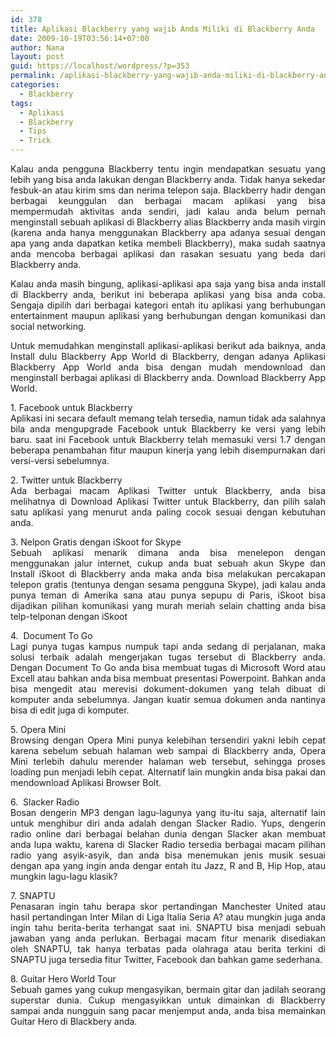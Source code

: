```yaml
---
id: 378
title: Aplikasi Blackberry yang wajib Anda Miliki di Blackberry Anda
date: 2009-10-19T03:56:14+07:00
author: Nana
layout: post
guid: https://localhost/wordpress/?p=353
permalink: /aplikasi-blackberry-yang-wajib-anda-miliki-di-blackberry-anda/
categories:
  - Blackberry
tags:
  - Aplikasi
  - Blackberry
  - Tips
  - Trick
---
```

<p style="text-align: justify;">
  Kalau anda pengguna Blackberry tentu ingin mendapatkan sesuatu yang lebih yang bisa anda lakukan dengan Blackberry anda. Tidak hanya sekedar fesbuk-an atau kirim sms dan nerima telepon saja. Blackberry hadir dengan berbagai keunggulan dan berbagai macam aplikasi yang bisa mempermudah aktivitas anda sendiri, jadi kalau anda belum pernah menginstall sebuah aplikasi di Blackberry alias Blackberry anda masih virgin (karena anda hanya menggunakan Blackberry apa adanya sesuai dengan apa yang anda dapatkan ketika membeli Blackberry), maka sudah saatnya anda mencoba berbagai aplikasi dan rasakan sesuatu yang beda dari Blackberry anda.
</p>

<p style="text-align: justify;">
  Kalau anda masih bingung, aplikasi-aplikasi apa saja yang bisa anda install di Blackberry anda, berikut ini beberapa aplikasi yang bisa anda coba. Sengaja dipilih dari berbagai kategori entah itu aplikasi yang berhubungan entertainment maupun aplikasi yang berhubungan dengan komunikasi dan social networking.
</p>

<p style="text-align: justify;">
  Untuk memudahkan menginstall aplikasi-aplikasi berikut ada baiknya, anda Install dulu Blackberry App World di Blackberry, dengan adanya Aplikasi Blackberry App World anda bisa dengan mudah mendownload dan menginstall berbagai aplikasi di Blackberry anda. Download Blackberry App World.
</p>

<p style="text-align: justify;">
  1. Facebook untuk Blackberry<br /> Aplikasi ini secara default memang telah tersedia, namun tidak ada salahnya bila anda mengupgrade Facebook untuk Blackberry ke versi yang lebih baru. saat ini Facebook untuk Blackberry telah memasuki versi 1.7 dengan beberapa penambahan fitur maupun kinerja yang lebih disempurnakan dari versi-versi sebelumnya.
</p>

<p style="text-align: justify;">
  2. Twitter untuk Blackberry<br /> Ada berbagai macam Aplikasi Twitter untuk Blackberry, anda bisa melihatnya di Download Aplikasi Twitter untuk Blackberry, dan pilih salah satu aplikasi yang menurut anda paling cocok sesuai dengan kebutuhan anda.
</p>

<p style="text-align: justify;">
  3. Nelpon Gratis dengan iSkoot for Skype<br /> Sebuah aplikasi menarik dimana anda bisa menelepon dengan menggunakan jalur internet, cukup anda buat sebuah akun Skype dan Install iSkoot di Blackberry anda maka anda bisa melakukan percakapan telepon gratis (tentunya dengan sesama pengguna Skype), jadi kalau anda punya teman di Amerika sana atau punya sepupu di Paris, iSkoot bisa dijadikan pilihan komunikasi yang murah meriah selain chatting anda bisa telp-telponan dengan iSkoot
</p>

<p style="text-align: justify;">
  4.  Document To Go<br /> Lagi punya tugas kampus numpuk tapi anda sedang di perjalanan, maka solusi terbaik adalah mengerjakan tugas tersebut di Blackberry anda. Dengan Document To Go anda bisa membuat tugas di Microsoft Word atau Excell atau bahkan anda bisa membuat presentasi Powerpoint. Bahkan anda bisa mengedit atau merevisi dokument-dokumen yang telah dibuat di komputer anda sebelumnya. Jangan kuatir semua dokumen anda nantinya bisa di edit juga di komputer.
</p>

<p style="text-align: justify;">
  5. Opera Mini<br /> Browsing dengan Opera Mini punya kelebihan tersendiri yakni lebih cepat karena sebelum sebuah halaman web sampai di Blackberry anda, Opera Mini terlebih dahulu merender halaman web tersebut, sehingga proses loading pun menjadi lebih cepat. Alternatif lain mungkin anda bisa pakai dan mendownload Aplikasi Browser Bolt.
</p>

<p style="text-align: justify;">
  6.  Slacker Radio<br /> Bosan dengerin MP3 dengan lagu-lagunya yang itu-itu saja, alternatif lain untuk menghibur diri anda adalah dengan Slacker Radio. Yups, dengerin radio online dari berbagai belahan dunia dengan Slacker akan membuat anda lupa waktu, karena di Slacker Radio tersedia berbagai macam pilihan radio yang asyik-asyik, dan anda bisa menemukan jenis musik sesuai dengan apa yang ingin anda dengar entah itu Jazz, R and B, Hip Hop, atau mungkin lagu-lagu klasik?
</p>

<p style="text-align: justify;">
  7. SNAPTU<br /> Penasaran ingin tahu berapa skor pertandingan Manchester United atau hasil pertandingan Inter Milan di Liga Italia Seria A? atau mungkin juga anda ingin tahu berita-berita terhangat saat ini. SNAPTU bisa menjadi sebuah jawaban yang anda perlukan. Berbagai macam fitur menarik disediakan oleh SNAPTU, tak hanya terbatas pada olahraga atau berita terkini di SNAPTU juga tersedia fitur Twitter, Facebook dan bahkan game sederhana.
</p>

<p style="text-align: justify;">
  8. Guitar Hero World Tour<br /> Sebuah games yang cukup mengasyikan, bermain gitar dan jadilah seorang superstar dunia. Cukup mengasyikkan untuk dimainkan di Blackberry sampai anda nungguin sang pacar menjemput anda, anda bisa memainkan Guitar Hero di Blackbery anda.
</p>